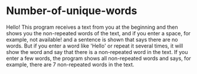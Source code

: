 # Number-of-unique-words
Hello!
This program receives a text from you at the beginning and then shows you the non-repeated words of the text, and if you enter a space, for example, not available! and a sentence is shown that says there are no words.
But if you enter a word like 'Hello' or repeat it several times, it will show the word and say that there is a non-repeated word in the text.
If you enter a few words, the program shows all non-repeated words and says, for example, there are 7 non-repeated words in the text.
